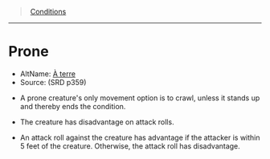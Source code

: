 ﻿---
!GenericItem
Id: conditions_vo.md#prone
ParentLink: conditions_vo.md#conditions
Name: Prone
ParentName: Conditions
NameLevel: 1
AltName: '[À terre](hd_conditions_a_terre.md)'
Source: (SRD p359)
Attributes:
  Name: Prone
  Markdown: >+
    # <!--Name-->Prone<!--/Name-->


    - AltName: <!--AltName-->[À terre](hd_conditions_a_terre.md)<!--/AltName-->

    - Source: <!--Source-->(SRD p359)<!--/Source-->


    * A prone creature's only movement option is to crawl, unless it stands up and thereby ends the condition.


    * The creature has disadvantage on attack rolls.


    * An attack roll against the creature has advantage if the attacker is within 5 feet of the creature. Otherwise, the attack roll has disadvantage.

  AltName: '[À terre](hd_conditions_a_terre.md)'
  Source: (SRD p359)
AttributesDictionary: >+
  Name: Prone

  Markdown: >+

    # <!--Name-->Prone<!--/Name-->





    - AltName: <!--AltName-->[À terre](hd_conditions_a_terre.md)<!--/AltName-->



    - Source: <!--Source-->(SRD p359)<!--/Source-->





    * A prone creature's only movement option is to crawl, unless it stands up and thereby ends the condition.





    * The creature has disadvantage on attack rolls.





    * An attack roll against the creature has advantage if the attacker is within 5 feet of the creature. Otherwise, the attack roll has disadvantage.



  AltName: '[À terre](hd_conditions_a_terre.md)'

  Source: (SRD p359)

---
> [Conditions](srd_conditions.md)

---

# Prone

- AltName: [À terre](hd_conditions_a_terre.md)
- Source: (SRD p359)

* A prone creature's only movement option is to crawl, unless it stands up and thereby ends the condition.

* The creature has disadvantage on attack rolls.

* An attack roll against the creature has advantage if the attacker is within 5 feet of the creature. Otherwise, the attack roll has disadvantage.

